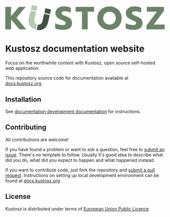 [![Kustosz](./source/_static/kustosz_logo.svg)](https://www.kustosz.org)

# Kustosz documentation website

Focus on the worthwhile content with Kustosz, open source self-hosted web application.

This repository source code for documentation available at [docs.kustosz.org](https://docs.kustosz.org).

## Installation

See [documentation development documentation](https://docs.kustosz.org/en/stable/development/documentation.html) for instructions.

## Contributing

All contributions are welcome!

If you have found a problem or want to ask a question, feel free to [submit an issue](https://github.com/KustoszApp/docs/issues). There's no template to follow. Usually it's good idea to describe what did you do, what did you expect to happen and what happened instead.

If you want to contribute code, just fork the repository and [submit a pull request](https://github.com/KustoszApp/docs/pulls). Instructions on setting up local development environment can be found at [docs.kustosz.org](https://docs.kustosz.org/en/stable/development/documentation.html).


## License

Kustosz is distributed under terms of [European Union Public Licence](https://joinup.ec.europa.eu/collection/eupl/eupl-text-eupl-12)

